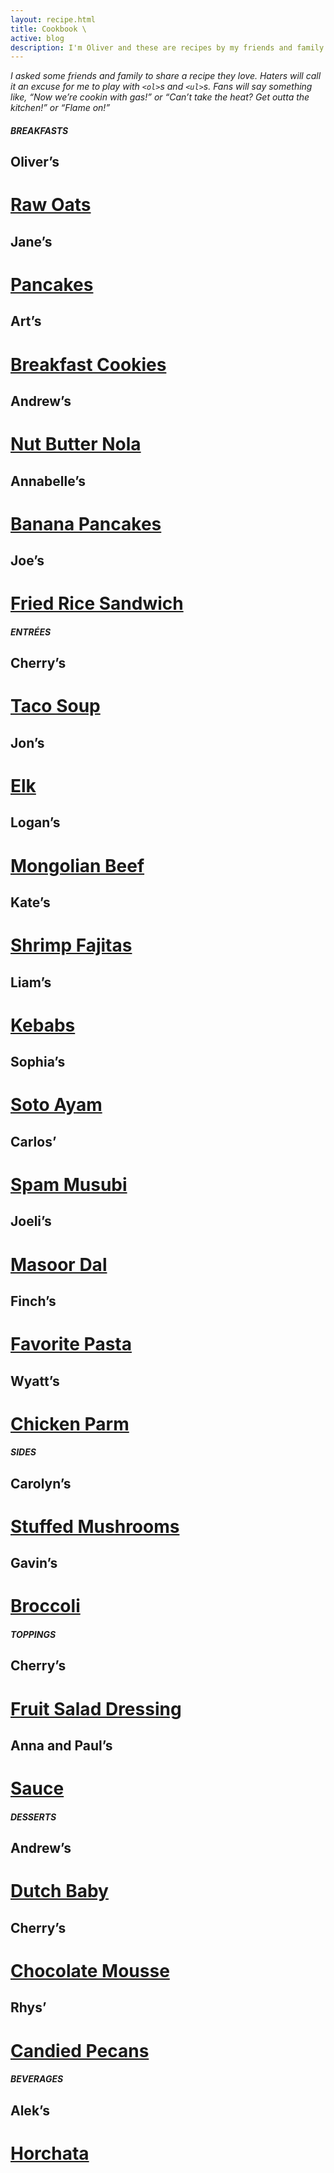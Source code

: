 ```yaml
---
layout: recipe.html
title: Cookbook \
active: blog
description: I'm Oliver and these are recipes by my friends and family :)
---
```


*I asked some friends and family to share a recipe they love. Haters will call it an excuse for me to play with `<ol>`s and `<ul>`s. Fans will say something like, “Now we’re cookin with gas!” or “Can’t take the heat? Get outta the kitchen!” or “Flame on!”*

##### BREAKFASTS

## Oliver’s
# [Raw Oats](/cookbook/olivers-raw-oats/)

## Jane’s
# [Pancakes](/cookbook/janes-pancakes/)

## Art’s
# [Breakfast Cookies](/cookbook/arts-breakfast-cookies/)

## Andrew’s
# [Nut Butter Nola](/cookbook/andrews-nut-butter-nola/)

## Annabelle’s
# [Banana Pancakes](/cookbook/annabelles-banana-pancakes/)

## Joe’s
# [Fried Rice Sandwich](/cookbook/joes-fried-rice-sandwich/)


##### ENTRÉES

## Cherry’s 
# [Taco Soup](/cookbook/cherrys-taco-soup/)

## Jon’s
# [Elk](/cookbook/jons-elk/)

## Logan’s
# [Mongolian Beef](/cookbook/logans-mongolian-beef/)

## Kate’s
# [Shrimp Fajitas](/cookbook/kates-shrimp-fajitas/)

## Liam’s
# [Kebabs](/cookbook/liams-kebabs/)

## Sophia’s
# [Soto Ayam](/cookbook/sophias-soto-ayam/)

## Carlos’
# [Spam Musubi](/cookbook/carlos-spam-musubi/)

## Joeli’s
# [Masoor Dal](/cookbook/joelis-masoor-dal/)

## Finch’s
# [Favorite Pasta](/cookbook/finchs-favorite-pasta/)

## Wyatt’s
# [Chicken Parm](/cookbook/wyatts-chicken-parm)


##### SIDES

## Carolyn’s
# [Stuffed Mushrooms](/cookbook/carolyns-stuffed-mushrooms/)

## Gavin’s
# [Broccoli](/cookbook/gavins-broccoli/)


##### TOPPINGS

## Cherry’s 
# [Fruit Salad Dressing](/cookbook/cherrys-fruit-salad-dressing/)

## Anna and Paul’s
# [Sauce](/cookbook/anna-and-pauls-sauce/)


##### DESSERTS

## Andrew’s
# [Dutch Baby](/cookbook/andrews-dutch-baby/)

## Cherry’s 
# [Chocolate Mousse](/cookbook/cherrys-chocolate-mousse/)

## Rhys’
# [Candied Pecans](/cookbook/rhys-candied-pecans/)

##### BEVERAGES

## Alek’s
# [Horchata](/cookbook/aleks-horchata/)